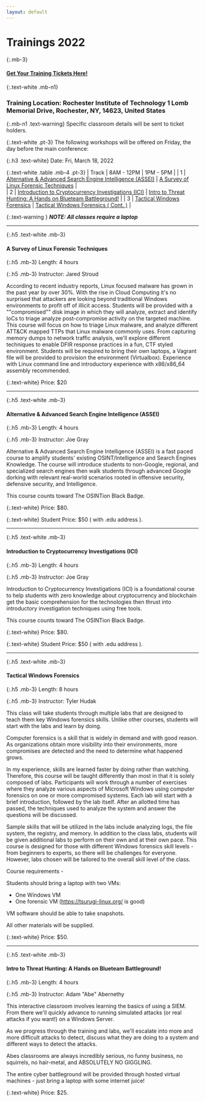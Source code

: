 ```yaml
---
layout: default
---
```

# Trainings 2022

{:.mb-3}
#### [Get Your Training Tickets Here!](https://events.eventzilla.net/e/bsides-rochester-2022--training-workshops-2138818190)

{:.text-white .mb-n1}
### Training Location: Rochester Institute of Technology 1 Lomb Memorial Drive, Rochester, NY, 14623, United States

{:.mb-n1 .text-warning}
Specific classroom details will be sent to ticket holders.

{:.text-white .pt-3}
The following workshops will be offered on Friday, the day before the main conference:

{:.h3 .text-white}
Date: Fri, March 18, 2022

{:.text-white .table .mb-4 .pt-3}
| Track | 8AM - 12PM | 1PM - 5PM |
| 1 | [Alternative & Advanced Search Engine Intelligence (ASSEI)](#alternative--advanced-search-engine-intelligence-assei)  | [A Survey of Linux Forensic Techniques](#a-survey-of-linux-forensic-techniques)  |  
| 2 | [Introduction to Cryptocurrency Investigations (ICI)](#introduction-to-cryptocurrency-investigations-ici) | [Intro to Threat Hunting: A Hands on Blueteam Battleground!](#intro-to-threat-hunting-a-hands-on-blueteam-battleground) |
| 3 | [Tactical Windows Forensics](#tactical-windows-forensics) | [Tactical Windows Forensics ( Cont. )](#tactical-windows-forensics) |

{:.text-warning }
***NOTE: All classes require a laptop***

***

{:.h5 .text-white .mb-3}
#### A Survey of Linux Forensic Techniques

{:.h5 .mb-3}
Length: 4 hours

{:.h5 .mb-3}
Instructor: Jared Stroud

According to recent industry reports, Linux focused malware has grown in the past year by over 30%. With the rise in 
Cloud Computing it's no surprised that attackers are looking beyond traditional Windows environments to profit off of 
illicit access. Students will be provided with a ""compromised"" disk image in which they will analyze, extract and 
identify IoCs to triage analyze post-compromise activity on the targeted machine. This course will focus on how to 
triage Linux malware, and analyze different ATT&CK mapped TTPs that Linux malware commonly uses. From capturing memory
dumps to network traffic analysis, we'll explore different techniques to enable DFIR response practices in a fun, CTF 
styled environment. Students will be required to bring their own laptops, a Vagrant file will be provided to provision 
the environment (Virtualbox). Experience with Linux command line and introductory experience with x86/x86_64 assembly
recommended.

{:.text-white}
Price: $20

***

{:.h5 .text-white .mb-3}
#### Alternative & Advanced Search Engine Intelligence (ASSEI)

{:.h5 .mb-3}
Length: 4 hours

{:.h5 .mb-3}
Instructor: Joe Gray

Alternative & Advanced Search Engine Intelligence (ASSEI) is a fast paced course to amplify students' existing
OSINT/Intelligence and Search Engines Knowledge. The course will introduce students to non-Google, regional, and 
specialized search engines then walk students through advanced Google dorking with relevant real-world scenarios rooted
in offensive security, defensive security, and Intelligence.

This course counts toward The OSINTion Black Badge.

{:.text-white}
Price: $80.

{:.text-white}
Student Price: $50 ( with .edu address ).

***

{:.h5 .text-white .mb-3}
#### Introduction to Cryptocurrency Investigations (ICI)

{:.h5 .mb-3}
Length: 4 hours

{:.h5 .mb-3}
Instructor: Joe Gray

Introduction to Cryptocurrency Investigations (ICI) is a foundational course to help students with zero knowledge about 
cryptocurrency and blockchain get the basic comprehension for the technologies then thrust into introductory 
investigation techniques using free tools.

This course counts toward The OSINTion Black Badge.

{:.text-white}
Price: $80.

{:.text-white}
Student Price: $50 ( with .edu address ).

***

{:.h5 .text-white .mb-3}
#### Tactical Windows Forensics

{:.h5 .mb-3}
Length: 8 hours

{:.h5 .mb-3}
Instructor: Tyler Hudak

This class will take students through multiple labs that are designed to teach them key Windows forensics skills. Unlike
other courses, students will start with the labs and learn by doing.

Computer forensics is a skill that is widely in demand and with good reason. As organizations obtain more visibility 
into their environments, more compromises are detected and the need to determine what happened grows.

In my experience, skills are learned faster by doing rather than watching. Therefore, this course will be taught 
differently than most in that it is solely composed of labs. Participants will work through a number of exercises where
they analyze various aspects of Microsoft Windows using computer forensics on one or more compromised systems. Each lab
will start with a brief introduction, followed by the lab itself. After an allotted time has passed, the techniques used
to analyze the system and answer the questions will be discussed.

Sample skills that will be utilized in the labs include analyzing logs, the file system, the registry, and memory. In 
addition to the class labs, students will be given additional labs to perform on their own and at their own pace. This 
course is designed for those with different Windows forensics skill levels - from beginners to experts, so there will be
challenges for everyone. However, labs chosen will be tailored to the overall skill level of the class.

Course requirements  -

Students should bring a laptop with two VMs:
- One Windows VM
- One forensic VM (https://tsurugi-linux.org/ is good)

VM software should be able to take snapshots.

All other materials will be supplied.

{:.text-white}
Price: $50.

***

{:.h5 .text-white .mb-3}
#### Intro to Threat Hunting: A Hands on Blueteam Battleground!

{:.h5 .mb-3}
Length: 4 hours

{:.h5 .mb-3}
Instructor: Adam "Abe" Abernethy

This interactive classroom involves learning the basics of using a SIEM.  From there we'll quickly advance to running 
simulated attacks (or real attacks if you want!) on a Windows Server.

As we progress through the training and labs, we'll escalate into more and more difficult attacks to detect, discuss 
what they are doing to a system and different ways to detect the attacks.

Abes classrooms are always incredibly serious, no funny business, no squirrels, no hair-metal, and ABSOLUTELY NO GIGGLING.

The entire cyber battleground will be provided through hosted virtual machines - just bring a laptop with some internet 
juice!

{:.text-white}
Price: $25.
